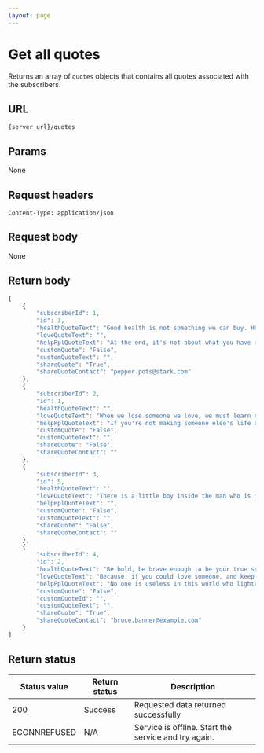 ```yaml
---
layout: page
---
```


# Get all quotes

Returns an array of `quotes` objects that contains all quotes associated with the subscribers.

## URL

```shell
{server_url}/quotes
```

## Params

None

## Request headers

```shell
Content-Type: application/json
```

## Request body

None

## Return body

```js
[
    {
        "subscriberId": 1,
        "id": 3,
        "healthQuoteText": "Good health is not something we can buy. However, it can be an extremely valuable savings account. – Anne Wilson Schaef",
        "loveQuoteText": "",
        "helpPplQuoteText": "At the end, it's not about what you have or even what you've accomplished. It's about who you've lifted up, who you've made better. It's about what you've given back. – Denzel Washington",
        "customQuote": "False",
        "customQuoteText": "",
        "shareQuote": "True",
        "shareQuoteContact": "pepper.pots@stark.com"
    },
    {
        "subscriberId": 2,
        "id": 1,
        "healthQuoteText": "",
        "loveQuoteText": "When we lose someone we love, we must learn not to live without them, but to live with the love they left behind. - Unknown",
        "helpPplQuoteText": "If you're not making someone else's life better, then you're wasting your time. — Will Smith",
        "customQuote": "False",
        "customQuoteText": "",
        "shareQuote": "False",
        "shareQuoteContact": ""
    },
    {
        "subscriberId": 3,
        "id": 5,
        "healthQuoteText": "",
        "loveQuoteText": "There is a little boy inside the man who is my brother… Oh, how I hated that little boy. And how I love him too. — Anna Quindlen",
        "helpPplQuoteText": "",
        "customQuote": "False",
        "customQuoteText": "",
        "shareQuote": "False",
        "shareQuoteContact": ""
    },
    {
        "subscriberId": 4,
        "id": 2,
        "healthQuoteText": "Be bold, be brave enough to be your true self. - Queen Latifah",
        "loveQuoteText": "Because, if you could love someone, and keep loving them, without being loved back . . . then that love had to be real. It hurt too much to be anything else. ― Sarah Cross",
        "helpPplQuoteText": "No one is useless in this world who lightens the burdens of another. ― Charles Dickens",
        "customQuote": "False",
        "customQuoteId": "",
        "customQuoteText": "",
        "shareQuote": "True",
        "shareQuoteContact": "bruce.banner@example.com"
    }
]
```

## Return status

| Status value | Return status | Description |
| ------------- | ----------- | ----------- |
| 200 | Success | Requested data returned successfully |
|  ECONNREFUSED | N/A | Service is offline. Start the service and try again. |

